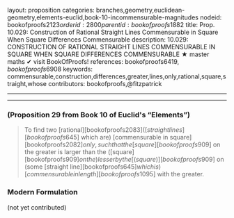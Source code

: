 layout: proposition
categories: branches,geometry,euclidean-geometry,elements-euclid,book-10-incommensurable-magnitudes
nodeid: bookofproofs$2123
orderid: 2800
parentid: bookofproofs$1882
title: Prop. 10.029: Construction of Rational Straight Lines Commensurable in Square When Square Differences Commensurable
description: 10.029: CONSTRUCTION OF RATIONAL STRAIGHT LINES COMMENSURABLE IN SQUARE WHEN SQUARE DIFFERENCES COMMENSURABLE &#9733; master maths &#10004; visit BookOfProofs!
references: bookofproofs$6419,bookofproofs$6908
keywords: commensurable,construction,differences,greater,lines,only,rational,square,straight,whose
contributors: bookofproofs,@fitzpatrick

---


---

### (Proposition 29 from Book 10 of Euclid's “Elements”)

> To find two [rational][bookofproofs$2083] ([straight lines][bookofproofs$645] which are) [commensurable in square][bookofproofs$2082] only, such that the [square][bookofproofs$909] on the greater is larger than the ([square][bookofproofs$909] on the) lesser by the [ (square) ][bookofproofs$909] on (some [straight line][bookofproofs$645] which is) [commensurable in length][bookofproofs$1095] with the greater.


### Modern Formulation

(not yet contributed)
